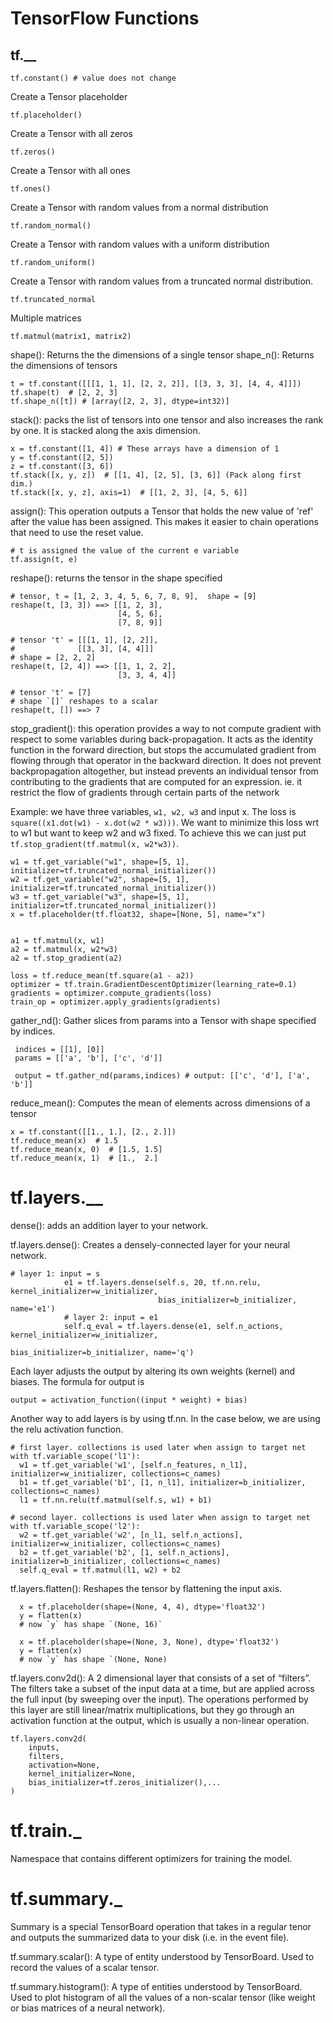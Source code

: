 # TensorFlow Functions
## tf.__
```
tf.constant() # value does not change
```
Create a Tensor placeholder
```
tf.placeholder()
```
Create a Tensor with all zeros
```
tf.zeros()
```
Create a Tensor with all ones
```
tf.ones()
```
Create a Tensor with random values from a normal distribution
```
tf.random_normal()
```
Create a Tensor with random values with a uniform distribution
```
tf.random_uniform()
```
Create a Tensor with random values from a truncated normal distribution.
```
tf.truncated_normal
```
Multiple matrices
```
tf.matmul(matrix1, matrix2)
```
shape(): Returns the the dimensions of a single tensor
shape_n(): Returns the dimensions of tensors
```
t = tf.constant([[[1, 1, 1], [2, 2, 2]], [[3, 3, 3], [4, 4, 4]]])
tf.shape(t)  # [2, 2, 3] 
tf.shape_n([t]) # [array([2, 2, 3], dtype=int32)]
```

stack(): packs the list of tensors into one tensor and also increases the rank by one. It is stacked along the axis dimension. 
```
x = tf.constant([1, 4]) # These arrays have a dimension of 1
y = tf.constant([2, 5])
z = tf.constant([3, 6])
tf.stack([x, y, z])  # [[1, 4], [2, 5], [3, 6]] (Pack along first dim.)
tf.stack([x, y, z], axis=1)  # [[1, 2, 3], [4, 5, 6]]
```

assign(): This operation outputs a Tensor that holds the new value of 'ref' after the value has been assigned. This makes it easier to chain operations that need to use the reset value.
```
# t is assigned the value of the current e variable
tf.assign(t, e)
```

reshape(): returns the tensor in the shape specified
```
# tensor, t = [1, 2, 3, 4, 5, 6, 7, 8, 9],  shape = [9]
reshape(t, [3, 3]) ==> [[1, 2, 3],
                        [4, 5, 6],
                        [7, 8, 9]]

# tensor 't' = [[[1, 1], [2, 2]],
#              [[3, 3], [4, 4]]]
# shape = [2, 2, 2]
reshape(t, [2, 4]) ==> [[1, 1, 2, 2],
                        [3, 3, 4, 4]]

# tensor 't' = [7]
# shape `[]` reshapes to a scalar
reshape(t, []) ==> 7
```

stop_gradient(): this operation provides a way to not compute gradient with respect to some variables during back-propagation. It acts as the identity function in the forward direction, but stops the accumulated gradient from flowing through that operator in the backward direction. It does not prevent backpropagation altogether, but instead prevents an individual tensor from contributing to the gradients that are computed for an expression. ie. it restrict the flow of gradients through certain parts of the network

Example: we have three variables, `w1, w2, w3` and input x. 
The loss is `square((x1.dot(w1) - x.dot(w2 * w3)))`. We want to minimize this loss wrt to w1 but want to keep w2 and w3 fixed. To achieve this we can just put `tf.stop_gradient(tf.matmul(x, w2*w3))`.

```
w1 = tf.get_variable("w1", shape=[5, 1], initializer=tf.truncated_normal_initializer())
w2 = tf.get_variable("w2", shape=[5, 1], initializer=tf.truncated_normal_initializer())
w3 = tf.get_variable("w3", shape=[5, 1], initializer=tf.truncated_normal_initializer())
x = tf.placeholder(tf.float32, shape=[None, 5], name="x")


a1 = tf.matmul(x, w1)
a2 = tf.matmul(x, w2*w3)
a2 = tf.stop_gradient(a2)

loss = tf.reduce_mean(tf.square(a1 - a2))
optimizer = tf.train.GradientDescentOptimizer(learning_rate=0.1)
gradients = optimizer.compute_gradients(loss)
train_op = optimizer.apply_gradients(gradients)
```

gather_nd(): Gather slices from params into a Tensor with shape specified by indices.
```
 indices = [[1], [0]]
 params = [['a', 'b'], ['c', 'd']]
 
 output = tf.gather_nd(params,indices) # output: [['c', 'd'], ['a', 'b']]
```
reduce_mean(): Computes the mean of elements across dimensions of a tensor
```
x = tf.constant([[1., 1.], [2., 2.]])
tf.reduce_mean(x)  # 1.5
tf.reduce_mean(x, 0)  # [1.5, 1.5]
tf.reduce_mean(x, 1)  # [1.,  2.]
```

# tf.layers.__
dense(): adds an addition layer to your network. 

tf.layers.dense(): Creates a densely-connected layer for your neural network. 
```
# layer 1: input = s
            e1 = tf.layers.dense(self.s, 20, tf.nn.relu, kernel_initializer=w_initializer,
                                 bias_initializer=b_initializer, name='e1')
            # layer 2: input = e1
            self.q_eval = tf.layers.dense(e1, self.n_actions, kernel_initializer=w_initializer,
                                          bias_initializer=b_initializer, name='q')
```
Each layer adjusts the output by altering its own weights (kernel) and biases. The formula for output is
```
output = activation_function((input * weight) + bias)
```
Another way to add layers is by using tf.nn. In the case below, we are using the relu activation function.
```
# first layer. collections is used later when assign to target net
with tf.variable_scope('l1'):
  w1 = tf.get_variable('w1', [self.n_features, n_l1], initializer=w_initializer, collections=c_names)
  b1 = tf.get_variable('b1', [1, n_l1], initializer=b_initializer, collections=c_names)
  l1 = tf.nn.relu(tf.matmul(self.s, w1) + b1)

# second layer. collections is used later when assign to target net
with tf.variable_scope('l2'):
  w2 = tf.get_variable('w2', [n_l1, self.n_actions], initializer=w_initializer, collections=c_names)
  b2 = tf.get_variable('b2', [1, self.n_actions], initializer=b_initializer, collections=c_names)
  self.q_eval = tf.matmul(l1, w2) + b2
```
tf.layers.flatten(): Reshapes the tensor by flattening the input axis.
```
  x = tf.placeholder(shape=(None, 4, 4), dtype='float32')
  y = flatten(x)
  # now `y` has shape `(None, 16)`

  x = tf.placeholder(shape=(None, 3, None), dtype='float32')
  y = flatten(x)
  # now `y` has shape `(None, None)
```
tf.layers.conv2d(): A 2 dimensional layer that consists of a set of “filters”. The filters take a subset of the input data at a time, but are applied across the full input (by sweeping over the input). The operations performed by this layer are still linear/matrix multiplications, but they go through an activation function at the output, which is usually a non-linear operation.

```
tf.layers.conv2d(
    inputs,
    filters,
    activation=None,
    kernel_initializer=None,
    bias_initializer=tf.zeros_initializer(),...
)
```
# tf.train._
Namespace that contains different optimizers for training the model. 

# tf.summary._
Summary is a special TensorBoard operation that takes in a regular tenor and outputs the summarized data to your disk (i.e. in the event file).

tf.summary.scalar(): A type of entity understood by TensorBoard. Used to record the values of a scalar tensor.

tf.summary.histogram(): A type of entities understood by TensorBoard. Used to plot histogram of all the values of a non-scalar tensor (like weight or bias matrices of a neural network).
